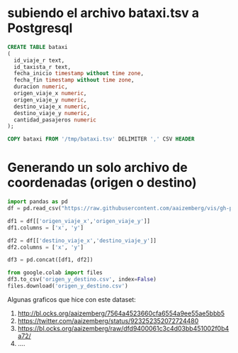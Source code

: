 # subiendo el archivo bataxi.tsv a Postgresql

```SQL
CREATE TABLE bataxi
(
  id_viaje_r text,
  id_taxista_r text,
  fecha_inicio timestamp without time zone,
  fecha_fin timestamp without time zone,
  duracion numeric,
  origen_viaje_x numeric,
  origen_viaje_y numeric,
  destino_viaje_x numeric,
  destino_viaje_y numeric,
  cantidad_pasajeros numeric
);

COPY bataxi FROM '/tmp/bataxi.tsv' DELIMITER ',' CSV HEADER
```

# Generando un solo archivo de coordenadas (origen o destino)

```python
import pandas as pd
df = pd.read_csv("https://raw.githubusercontent.com/aaizemberg/vis/gh-pages/bataxi/bataxi.csv")

df1 = df[['origen_viaje_x','origen_viaje_y']]
df1.columns = ['x', 'y']

df2 = df[['destino_viaje_x','destino_viaje_y']]
df2.columns = ['x', 'y']

df3 = pd.concat([df1, df2])

from google.colab import files
df3.to_csv('origen_y_destino.csv', index=False)
files.download('origen_y_destino.csv')
```

Algunas graficos que hice con este dataset:

1. http://bl.ocks.org/aaizemberg/7564a4523660cfa6554a9ee55ae5bbb5
2. https://twitter.com/aaizemberg/status/923252352072724480
3. https://bl.ocks.org/aaizemberg/raw/dfd9400061c3c4d03bb451002f0b4a72/
4. ....
